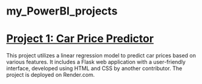# my_PowerBI_projects

# [Project 1: Car Price Predictor](https://github.com/pradyumna-burly/car-price-predictor)

This project utilizes a linear regression model to predict car prices based on various features. It includes a Flask web application with a user-friendly interface, developed using HTML and CSS by another contributor. The project is deployed on Render.com.
